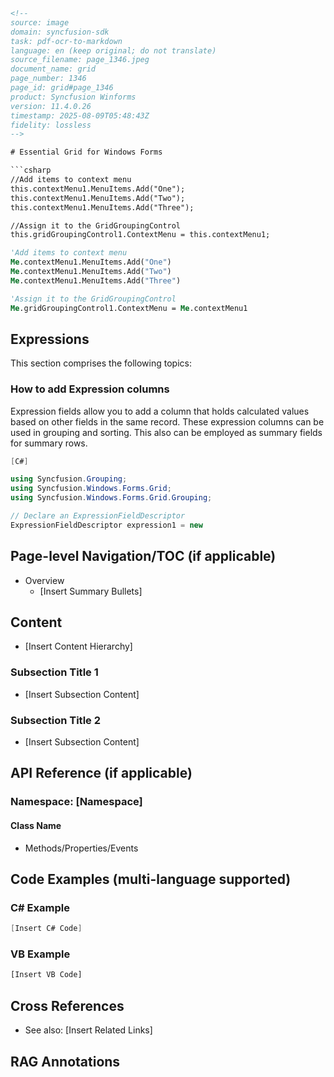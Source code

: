 ```html
<!-- 
source: image
domain: syncfusion-sdk
task: pdf-ocr-to-markdown
language: en (keep original; do not translate)
source_filename: page_1346.jpeg
document_name: grid
page_number: 1346
page_id: grid#page_1346
product: Syncfusion Winforms
version: 11.4.0.26
timestamp: 2025-08-09T05:48:43Z
fidelity: lossless
-->

# Essential Grid for Windows Forms

```csharp
//Add items to context menu
this.contextMenu1.MenuItems.Add("One");
this.contextMenu1.MenuItems.Add("Two");
this.contextMenu1.MenuItems.Add("Three");

//Assign it to the GridGroupingControl
this.gridGroupingControl1.ContextMenu = this.contextMenu1;
```

```vb
'Add items to context menu
Me.contextMenu1.MenuItems.Add("One")
Me.contextMenu1.MenuItems.Add("Two")
Me.contextMenu1.MenuItems.Add("Three")

'Assign it to the GridGroupingControl
Me.gridGroupingControl1.ContextMenu = Me.contextMenu1
```

## Expressions

This section comprises the following topics:

### How to add Expression columns

Expression fields allow you to add a column that holds calculated values based on other fields in the same record. These expression columns can be used in grouping and sorting. This also can be employed as summary fields for summary rows.

```csharp
[C#]

using Syncfusion.Grouping;
using Syncfusion.Windows.Forms.Grid;
using Syncfusion.Windows.Forms.Grid.Grouping;

// Declare an ExpressionFieldDescriptor
ExpressionFieldDescriptor expression1 = new
```

## Page-level Navigation/TOC (if applicable)

- Overview
  - [Insert Summary Bullets]

## Content
- [Insert Content Hierarchy]

### Subsection Title 1
- [Insert Subsection Content]

### Subsection Title 2
- [Insert Subsection Content]

## API Reference (if applicable)

### Namespace: [Namespace]
#### Class Name
- Methods/Properties/Events

## Code Examples (multi-language supported)

### C# Example
```csharp
[Insert C# Code]
```

### VB Example
```vb
[Insert VB Code]
```

## Cross References

- See also: [Insert Related Links]

## RAG Annotations

<!-- tags: [essential grid, winforms, context menu, expression columns, grid grouping] keywords: [expression fields, calculated values, grouping, sorting, summary fields, design-time vs runtime, namespaces, properties, methods, events] -->
```